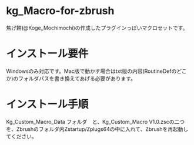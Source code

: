 # kg_Macro-for-zbrush
焦げ餅(@Koge_Mochimochi)の作成したプラグインっぽいマクロセットです。

# インストール要件
Windowsのみ対応です。Mac版で動かす場合はtxt版の内容(RoutineDefのどこか)のフォルダパスを書き換えてあげる必要があります。

# インストール手順
Kg_Custom_Macro_Data フォルダ　と、Kg_Custom_Macro V1.0.zscの二つを、Zbrushのフォルダ内Zstartup/Zplugs64の中に入れて、Zbrushを再起動してください。


